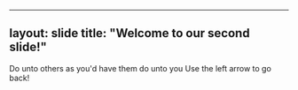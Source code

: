 ---
layout: slide
title: "Welcome to our second slide!"
--
Do unto others as you'd have them do unto you
Use the left arrow to go back!
